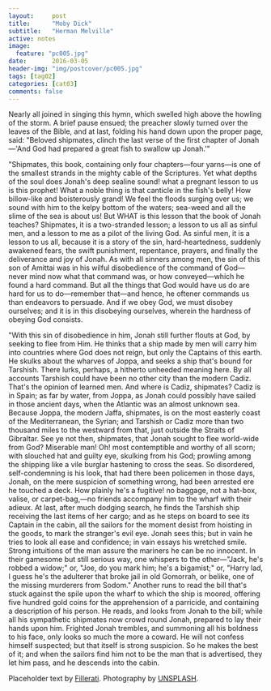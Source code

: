 ```yaml
---
layout:     post
title:      "Moby Dick"
subtitle:   "Herman Melville"
active: notes
image:
  feature: "pc005.jpg"
date:       2016-03-05 
header-img: "img/postcover/pc005.jpg"
tags: [tag02]
categories: [cat03]
comments: false
---
```


<p>Nearly all joined in singing this hymn, which swelled high above the howling of the storm. A brief pause ensued; the preacher slowly turned over the leaves of the Bible, and at last, folding his hand down upon the proper page, said: "Beloved shipmates, clinch the last verse of the first chapter of Jonah&mdash;'And God had prepared a great fish to swallow up Jonah.'"</p>

<p>"Shipmates, this book, containing only four chapters&mdash;four yarns&mdash;is one of the smallest strands in the mighty cable of the Scriptures. Yet what depths of the soul does Jonah's deep sealine sound! what a pregnant lesson to us is this prophet! What a noble thing is that canticle in the fish's belly! How billow-like and boisterously grand! We feel the floods surging over us; we sound with him to the kelpy bottom of the waters; sea-weed and all the slime of the sea is about us! But WHAT is this lesson that the book of Jonah teaches? Shipmates, it is a two-stranded lesson; a lesson to us all as sinful men, and a lesson to me as a pilot of the living God. As sinful men, it is a lesson to us all, because it is a story of the sin, hard-heartedness, suddenly awakened fears, the swift punishment, repentance, prayers, and finally the deliverance and joy of Jonah. As with all sinners among men, the sin of this son of Amittai was in his wilful disobedience of the command of God&mdash;never mind now what that command was, or how conveyed&mdash;which he found a hard command. But all the things that God would have us do are hard for us to do&mdash;remember that&mdash;and hence, he oftener commands us than endeavors to persuade. And if we obey God, we must disobey ourselves; and it is in this disobeying ourselves, wherein the hardness of obeying God consists.</p>

<p>"With this sin of disobedience in him, Jonah still further flouts at God, by seeking to flee from Him. He thinks that a ship made by men will carry him into countries where God does not reign, but only the Captains of this earth. He skulks about the wharves of Joppa, and seeks a ship that's bound for Tarshish. There lurks, perhaps, a hitherto unheeded meaning here. By all accounts Tarshish could have been no other city than the modern Cadiz. That's the opinion of learned men. And where is Cadiz, shipmates? Cadiz is in Spain; as far by water, from Joppa, as Jonah could possibly have sailed in those ancient days, when the Atlantic was an almost unknown sea. Because Joppa, the modern Jaffa, shipmates, is on the most easterly coast of the Mediterranean, the Syrian; and Tarshish or Cadiz more than two thousand miles to the westward from that, just outside the Straits of Gibraltar. See ye not then, shipmates, that Jonah sought to flee world-wide from God? Miserable man! Oh! most contemptible and worthy of all scorn; with slouched hat and guilty eye, skulking from his God; prowling among the shipping like a vile burglar hastening to cross the seas. So disordered, self-condemning is his look, that had there been policemen in those days, Jonah, on the mere suspicion of something wrong, had been arrested ere he touched a deck. How plainly he's a fugitive! no baggage, not a hat-box, valise, or carpet-bag,&mdash;no friends accompany him to the wharf with their adieux. At last, after much dodging search, he finds the Tarshish ship receiving the last items of her cargo; and as he steps on board to see its Captain in the cabin, all the sailors for the moment desist from hoisting in the goods, to mark the stranger's evil eye. Jonah sees this; but in vain he tries to look all ease and confidence; in vain essays his wretched smile. Strong intuitions of the man assure the mariners he can be no innocent. In their gamesome but still serious way, one whispers to the other&mdash;"Jack, he's robbed a widow;" or, "Joe, do you mark him; he's a bigamist;" or, "Harry lad, I guess he's the adulterer that broke jail in old Gomorrah, or belike, one of the missing murderers from Sodom." Another runs to read the bill that's stuck against the spile upon the wharf to which the ship is moored, offering five hundred gold coins for the apprehension of a parricide, and containing a description of his person. He reads, and looks from Jonah to the bill; while all his sympathetic shipmates now crowd round Jonah, prepared to lay their hands upon him. Frighted Jonah trembles, and summoning all his boldness to his face, only looks so much the more a coward. He will not confess himself suspected; but that itself is strong suspicion. So he makes the best of it; and when the sailors find him not to be the man that is advertised, they let him pass, and he descends into the cabin.</p>

<p>Placeholder text by <a href="http://www.fillerati.com/">Fillerati</a>. Photography by <a href="https://unsplash.com">UNSPLASH</a>.</p>
